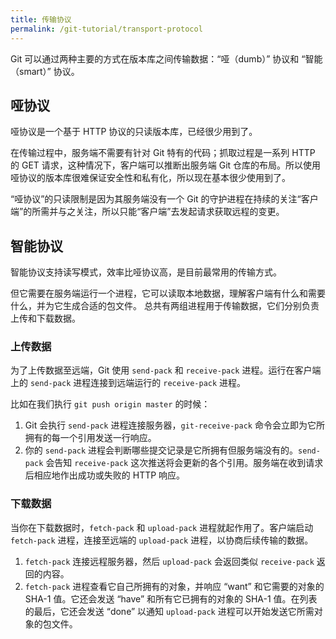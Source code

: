 ```yaml
---
title: 传输协议
permalink: /git-tutorial/transport-protocol
---
```


Git 可以通过两种主要的方式在版本库之间传输数据：“哑（dumb）” 协议和 “智能（smart）” 协议。

## 哑协议

哑协议是一个基于 HTTP 协议的只读版本库，已经很少用到了。

在传输过程中，服务端不需要有针对 Git 特有的代码；抓取过程是一系列 HTTP 的 GET 请求，这种情况下，客户端可以推断出服务端 Git 仓库的布局。所以使用哑协议的版本库很难保证安全性和私有化，所以现在基本很少使用到了。

“哑协议”的只读限制是因为其服务端没有一个 Git 的守护进程在持续的关注“客户端”的所需并与之关注，所以只能“客户端”去发起请求获取远程的变更。



## 智能协议

智能协议支持读写模式，效率比哑协议高，是目前最常用的传输方式。

但它需要在服务端运行一个进程，它可以读取本地数据，理解客户端有什么和需要什么，并为它生成合适的包文件。 总共有两组进程用于传输数据，它们分别负责上传和下载数据。

### 上传数据

为了上传数据至远端，Git 使用 `send-pack` 和 `receive-pack` 进程。运行在客户端上的 `send-pack` 进程连接到远端运行的 `receive-pack` 进程。

比如在我们执行 `git push origin master` 的时候：

1. Git 会执行 `send-pack` 进程连接服务器，`git-receive-pack` 命令会立即为它所拥有的每一个引用发送一行响应。
2. 你的 `send-pack` 进程会判断哪些提交记录是它所拥有但服务端没有的。`send-pack` 会告知 `receive-pack` 这次推送将会更新的各个引用。服务端在收到请求后相应地作出成功或失败的 HTTP 响应。

### 下载数据

当你在下载数据时，`fetch-pack` 和 `upload-pack` 进程就起作用了。客户端启动 `fetch-pack` 进程，连接至远端的 `upload-pack` 进程，以协商后续传输的数据。

1. `fetch-pack` 连接远程服务器，然后 `upload-pack` 会返回类似 `receive-pack` 返回的内容。
2. `fetch-pack` 进程查看它自己所拥有的对象，并响应 “want” 和它需要的对象的 SHA-1 值。它还会发送 “have” 和所有它已拥有的对象的 SHA-1 值。在列表的最后，它还会发送 “done” 以通知 `upload-pack` 进程可以开始发送它所需对象的包文件。

